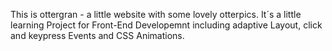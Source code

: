 This is ottergran - a little website with some lovely otterpics.
It´s a little learning Project for Front-End Developemnt including adaptive Layout, click and keypress Events and CSS Animations.
